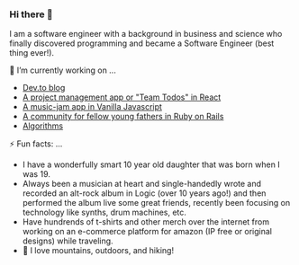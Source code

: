 ### Hi there 👋

I am a software engineer with a background in business and science who finally discovered programming and became a Software Engineer (best thing ever!). 


🔭 I’m currently working on ...
* [Dev.to blog](https://dev.to/santispavajeau)
* [A project management app or "Team Todos" in React](https://santiagosalazarpavajeau.github.io/react-projects/#/projects)
* [A music-jam app in Vanilla Javascript](https://santiagosalazarpavajeau.github.io/chords_beats_frontend/)
* [A community for fellow young fathers in Ruby on Rails](https://pure-island-81017.herokuapp.com/)
* [Algorithms](https://github.com/SantiagoSalazarPavajeau/coding_challenges)


⚡ Fun facts: ...
* I have a wonderfully smart 10 year old daughter that was born when I was 19.
* Always been a musician at heart and single-handedly wrote and recorded an alt-rock album in Logic (over 10 years ago!) and then performed the album live some great friends, recently been focusing on technology like synths, drum machines, etc.
* Have hundrends of t-shirts and other merch over the internet from working on an e-commerce platform for amazon (IP free or original designs) while traveling.
* 🌱 I love mountains, outdoors, and hiking!

<!--
**SantiagoSalazarPavajeau/SantiagoSalazarPavajeau** is a ✨ _special_ ✨ repository because its `README.md` (this file) appears on your GitHub profile.

Here are some ideas to get you started:

- 🔭 I’m currently working on ...
- 🌱 I’m currently learning ...
- 👯 I’m looking to collaborate on ...
- 🤔 I’m looking for help with ...
- 💬 Ask me about ...
- 📫 How to reach me: ...
- 😄 Pronouns: ...
- ⚡ Fun fact: ...
-->
